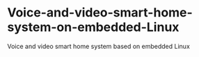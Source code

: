 # Voice-and-video-smart-home-system-on-embedded-Linux
Voice and video smart home system based on embedded Linux
